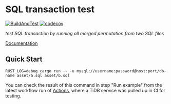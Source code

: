# SQL transaction test

[![BuildAndTest](https://github.com/PragmaTwice/sql-transaction-test/workflows/BuildAndTest/badge.svg)](https://github.com/PragmaTwice/sql-transaction-test/actions?query=workflow%3ABuildAndTest)
[![codecov](https://codecov.io/gh/PragmaTwice/sql-transaction-test/branch/master/graph/badge.svg?token=TZ57Z0311X)](https://codecov.io/gh/PragmaTwice/sql-transaction-test)

*test SQL transaction by running all merged permutation from two SQL files*

[Documentation](https://sql-transaction-test.surge.sh/sql_transaction_test/)

## Quick Start

```shell
RUST_LOG=debug cargo run -- -u mysql://username:password@host:port/db-name asset/a.sql asset/b.sql 
```
You can check the result of this command in step "Run example" from the latest workflow run of [Actions](https://github.com/PragmaTwice/sql-transaction-test/actions?query=workflow%3ABuildAndTest), where a TiDB service was pulled up in CI for testing.
